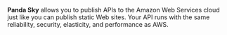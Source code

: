 **Panda&nbsp;Sky** allows you to publish APIs
to the Amazon&nbsp;Web&nbsp;Services cloud
just like you can publish static Web sites.
Your API runs with the same
reliability, security, elasticity, and performance
as AWS.

<script
  type="text/javascript"
  src="https://asciinema.org/a/6shisatk09a9sw5pq9ikm2cdu.js"
  id="asciicast-6shisatk09a9sw5pq9ikm2cdu"
  async
  data-autoplay="true"></script>
